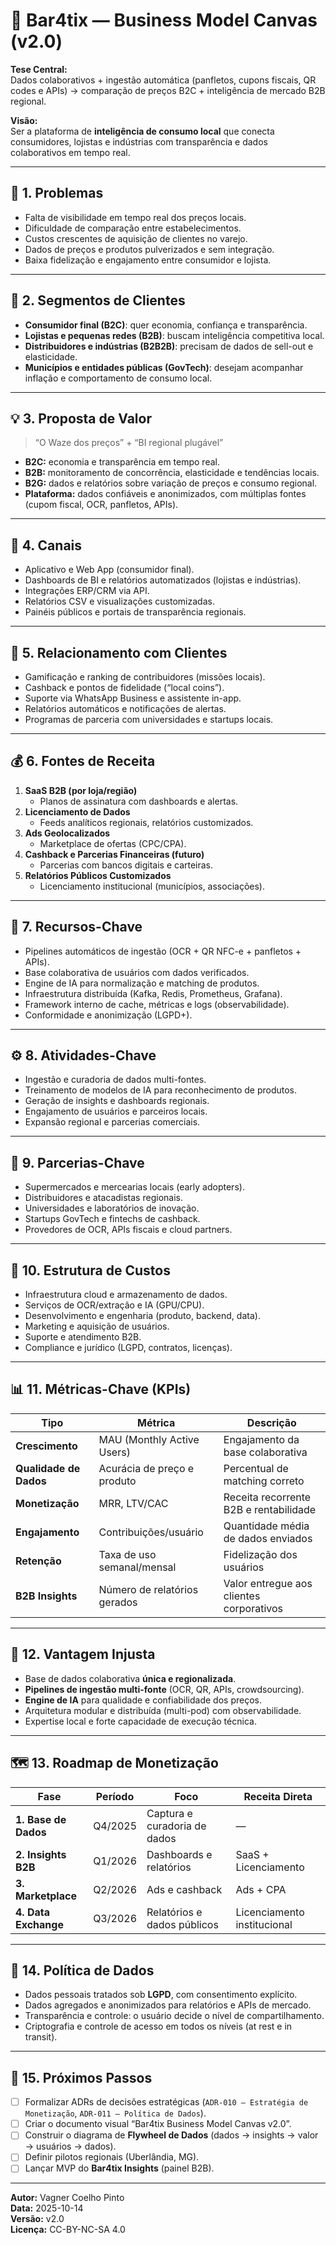 # 💼 Bar4tix — Business Model Canvas (v2.0)
**Tese Central:**  
Dados colaborativos + ingestão automática (panfletos, cupons fiscais, QR codes e APIs) → comparação de preços B2C + inteligência de mercado B2B regional.

**Visão:**  
Ser a plataforma de **inteligência de consumo local** que conecta consumidores, lojistas e indústrias com transparência e dados colaborativos em tempo real.

---

## 🧭 1. Problemas
- Falta de visibilidade em tempo real dos preços locais.  
- Dificuldade de comparação entre estabelecimentos.  
- Custos crescentes de aquisição de clientes no varejo.  
- Dados de preços e produtos pulverizados e sem integração.  
- Baixa fidelização e engajamento entre consumidor e lojista.

---

## 🎯 2. Segmentos de Clientes
- **Consumidor final (B2C)**: quer economia, confiança e transparência.  
- **Lojistas e pequenas redes (B2B)**: buscam inteligência competitiva local.  
- **Distribuidores e indústrias (B2B2B)**: precisam de dados de sell-out e elasticidade.  
- **Municípios e entidades públicas (GovTech)**: desejam acompanhar inflação e comportamento de consumo local.

---

## 💡 3. Proposta de Valor
> “O Waze dos preços” + “BI regional plugável”

- **B2C:** economia e transparência em tempo real.  
- **B2B:** monitoramento de concorrência, elasticidade e tendências locais.  
- **B2G:** dados e relatórios sobre variação de preços e consumo regional.  
- **Plataforma:** dados confiáveis e anonimizados, com múltiplas fontes (cupom fiscal, OCR, panfletos, APIs).

---

## 📢 4. Canais
- Aplicativo e Web App (consumidor final).  
- Dashboards de BI e relatórios automatizados (lojistas e indústrias).  
- Integrações ERP/CRM via API.  
- Relatórios CSV e visualizações customizadas.  
- Painéis públicos e portais de transparência regionais.

---

## 🤝 5. Relacionamento com Clientes
- Gamificação e ranking de contribuidores (missões locais).  
- Cashback e pontos de fidelidade (“local coins”).  
- Suporte via WhatsApp Business e assistente in-app.  
- Relatórios automáticos e notificações de alertas.  
- Programas de parceria com universidades e startups locais.

---

## 💰 6. Fontes de Receita
1. **SaaS B2B (por loja/região)**  
   - Planos de assinatura com dashboards e alertas.  
2. **Licenciamento de Dados**  
   - Feeds analíticos regionais, relatórios customizados.  
3. **Ads Geolocalizados**  
   - Marketplace de ofertas (CPC/CPA).  
4. **Cashback e Parcerias Financeiras (futuro)**  
   - Parcerias com bancos digitais e carteiras.  
5. **Relatórios Públicos Customizados**  
   - Licenciamento institucional (municípios, associações).

---

## 🧱 7. Recursos-Chave
- Pipelines automáticos de ingestão (OCR + QR NFC-e + panfletos + APIs).  
- Base colaborativa de usuários com dados verificados.  
- Engine de IA para normalização e matching de produtos.  
- Infraestrutura distribuída (Kafka, Redis, Prometheus, Grafana).  
- Framework interno de cache, métricas e logs (observabilidade).  
- Conformidade e anonimização (LGPD+).

---

## ⚙️ 8. Atividades-Chave
- Ingestão e curadoria de dados multi-fontes.  
- Treinamento de modelos de IA para reconhecimento de produtos.  
- Geração de insights e dashboards regionais.  
- Engajamento de usuários e parceiros locais.  
- Expansão regional e parcerias comerciais.  

---

## 🤝 9. Parcerias-Chave
- Supermercados e mercearias locais (early adopters).  
- Distribuidores e atacadistas regionais.  
- Universidades e laboratórios de inovação.  
- Startups GovTech e fintechs de cashback.  
- Provedores de OCR, APIs fiscais e cloud partners.  

---

## 💸 10. Estrutura de Custos
- Infraestrutura cloud e armazenamento de dados.  
- Serviços de OCR/extração e IA (GPU/CPU).  
- Desenvolvimento e engenharia (produto, backend, data).  
- Marketing e aquisição de usuários.  
- Suporte e atendimento B2B.  
- Compliance e jurídico (LGPD, contratos, licenças).  

---

## 📊 11. Métricas-Chave (KPIs)
| Tipo | Métrica | Descrição |
|------|----------|-----------|
| **Crescimento** | MAU (Monthly Active Users) | Engajamento da base colaborativa |
| **Qualidade de Dados** | Acurácia de preço e produto | Percentual de matching correto |
| **Monetização** | MRR, LTV/CAC | Receita recorrente B2B e rentabilidade |
| **Engajamento** | Contribuições/usuário | Quantidade média de dados enviados |
| **Retenção** | Taxa de uso semanal/mensal | Fidelização dos usuários |
| **B2B Insights** | Número de relatórios gerados | Valor entregue aos clientes corporativos |

---

## 🧠 12. Vantagem Injusta
- Base de dados colaborativa **única e regionalizada**.  
- **Pipelines de ingestão multi-fonte** (OCR, QR, APIs, crowdsourcing).  
- **Engine de IA** para qualidade e confiabilidade dos preços.  
- Arquitetura modular e distribuída (multi-pod) com observabilidade.  
- Expertise local e forte capacidade de execução técnica.

---

## 🗺️ 13. Roadmap de Monetização
| Fase | Período | Foco | Receita Direta |
|------|----------|------|----------------|
| **1. Base de Dados** | Q4/2025 | Captura e curadoria de dados | — |
| **2. Insights B2B** | Q1/2026 | Dashboards e relatórios | SaaS + Licenciamento |
| **3. Marketplace** | Q2/2026 | Ads e cashback | Ads + CPA |
| **4. Data Exchange** | Q3/2026 | Relatórios e dados públicos | Licenciamento institucional |

---

## 🔐 14. Política de Dados
- Dados pessoais tratados sob **LGPD**, com consentimento explícito.  
- Dados agregados e anonimizados para relatórios e APIs de mercado.  
- Transparência e controle: o usuário decide o nível de compartilhamento.  
- Criptografia e controle de acesso em todos os níveis (at rest e in transit).  

---

## 🧩 15. Próximos Passos
- [ ] Formalizar ADRs de decisões estratégicas (`ADR-010 — Estratégia de Monetização`, `ADR-011 — Política de Dados`).  
- [ ] Criar o documento visual “Bar4tix Business Model Canvas v2.0”.  
- [ ] Construir o diagrama de **Flywheel de Dados** (dados → insights → valor → usuários → dados).  
- [ ] Definir pilotos regionais (Uberlândia, MG).  
- [ ] Lançar MVP do **Bar4tix Insights** (painel B2B).  

---

**Autor:** Vagner Coelho Pinto  
**Data:** 2025-10-14  
**Versão:** v2.0  
**Licença:** CC-BY-NC-SA 4.0


